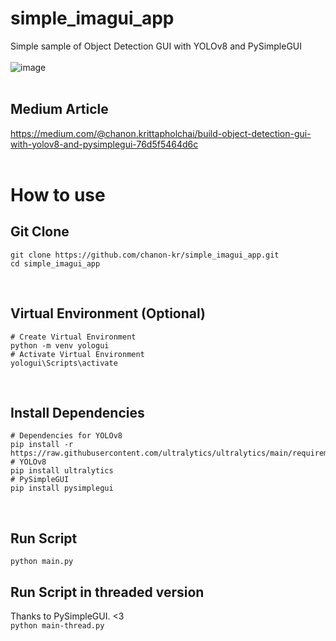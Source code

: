 # simple_imagui_app
Simple sample of Object Detection GUI with YOLOv8 and PySimpleGUI
<br><br>
![image](https://user-images.githubusercontent.com/64777509/218513865-331b56c7-1447-4366-ae94-077fa368b9bc.png)
<br><br>
## Medium Article
https://medium.com/@chanon.krittapholchai/build-object-detection-gui-with-yolov8-and-pysimplegui-76d5f5464d6c
<br><br>
# How to use
## Git Clone
```
git clone https://github.com/chanon-kr/simple_imagui_app.git
cd simple_imagui_app
```

<br>

## Virtual Environment (Optional)
```
# Create Virtual Environment
python -m venv yologui
# Activate Virtual Environment
yologui\Scripts\activate
```

<br>

## Install Dependencies
```
# Dependencies for YOLOv8
pip install -r https://raw.githubusercontent.com/ultralytics/ultralytics/main/requirements.txt
# YOLOv8
pip install ultralytics
# PySimpleGUI
pip install pysimplegui
```

<br>

## Run Script
```python main.py```

## Run Script in threaded version
Thanks to PySimpleGUI. <3 <br>
```python main-thread.py```